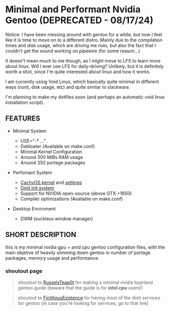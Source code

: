 # Minimal and Performant Nvidia Gentoo (DEPRECATED - 08/17/24)

Notice: I have been messing around with gentoo for a while, but now I feel like it is time to move on to a different distro. Mainly due to the compilation times and disk usage, which are driving me nuts, but also the fact that I couldn't get the sound working on pipewire (for some reason...)

It doesn't mean much to me though, as I might move to LFS to learn more about linux. Will I ever use LFS for daily-driving? Unlikely, but it is definitely worth a shot, since I'm quite interested about linux and how it works.

I am currently using Void Linux, which basically quite minimal in different ways (runit, disk usage, etc) and quite similar to slackware.

I'm planning to make my dotfiles soon (and perhaps an automatic void linux installation script).

## FEATURES

- Minimal System
    - USE="-* ..."
    - Debloater (Available on make.conf)
    - Minimal Kernel Configuration
    - Around 300 MiBs RAM usage
    - Around 350 portage packages

- Perfomant System
    - [CachyOS kernel](https://github.com/CachyOS/linux-cachyos) and [settings](https://github.com/CachyOS/CachyOS-Settings)
    - [Dinit init system](https://github.com/davmac314/dinit)
    - Support for NVIDIA open-source (above GTX +1650)
    - Compiler optimizations (Available on make.conf)

- Desktop Enviroment
    - DWM (suckless window manager)

## SHORT DESCRIPTION

this is my minimal nvidia gpu + amd cpu gentoo configuration files, with the main objetive of heavily slimming down gentoo in number of portage packages, memory usage and performance.

### shoutout page
> shoutout to [RusselsTeap0t](https://www.reddit.com/r/Gentoo/comments/150r74m/guide_hyprland_nvidia_extremely_minimal_gentoo/) for making a minimal nvidia hyprland gentoo guide (beware that the guide is for **intel cpu** users!)

> shoutout to [FictitiousExistence](https://gitlab.com/fictitiousexistence-public/dinit-gentoo/) for having most of the dinit services for gentoo (in case you're looking for services, go to that link)
